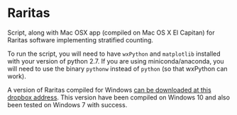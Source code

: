 # Raritas

Script, along with Mac OSX app (compiled on Mac OS X El Capitan) for Raritas software implementing stratified counting.

To run the script, you will need to have `wxPython` and `matplotlib` installed with your version of python 2.7.
If you are using miniconda/anaconda, you will need to use the binary `pythonw` instead of `python` (so that wxPython can work).

A version of Raritas compiled for Windows [can be downloaded at this dropbox address](https://dl.dropboxusercontent.com/u/51394019/Raritas_PC.rar). This version have been compiled on Windows 10 and also been tested on Windows 7 with success.
